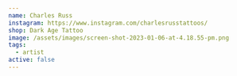 ```yaml
---
name: Charles Russ
instagram: https://www.instagram.com/charlesrusstattoos/
shop: Dark Age Tattoo
image: /assets/images/screen-shot-2023-01-06-at-4.18.55-pm.png
tags:
  - artist
active: false
---
```

